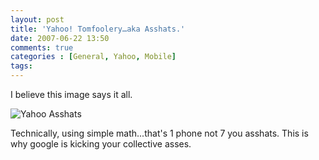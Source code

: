 ```yaml
---
layout: post
title: 'Yahoo! Tomfoolery…aka Asshats.'
date: 2007-06-22 13:50
comments: true
categories : [General, Yahoo, Mobile]
tags:
---
```

I believe this image says it all.

<img src="/images/yahoo_asshats.png" alt="Yahoo Asshats" />

Technically, using simple math...that's 1 phone not 7 you asshats. This is why google is kicking your collective asses.

